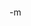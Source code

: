 <object width="425" height="350"><param name="movie" value="http://www.youtube.com/v/susZ2ceEHwk"></param><param name="wmode" value="transparent"></param><embed src="http://www.youtube.com/v/susZ2ceEHwk" type="application/x-shockwave-flash" wmode="transparent" width="425" height="350"></embed></object><br/>
-m
